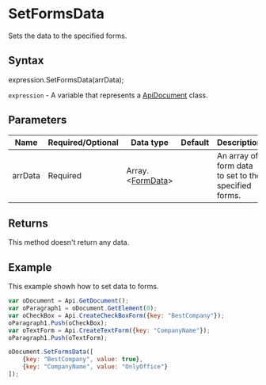 # SetFormsData

Sets the data to the specified forms.

## Syntax

expression.SetFormsData(arrData);

`expression` - A variable that represents a [ApiDocument](../ApiDocument.md) class.

## Parameters

| **Name** | **Required/Optional** | **Data type** | **Default** | **Description** |
| ------------- | ------------- | ------------- | ------------- | ------------- |
| arrData | Required | Array.<[FormData](../../Enumeration/FormData.md)> |  | An array of form data to set to the specified forms. |

## Returns

This method doesn't return any data.

## Example

This example showh how to set data to forms.

```javascript
var oDocument = Api.GetDocument();
var oParagraph1 = oDocument.GetElement(0);
var oCheckBox = Api.CreateCheckBoxForm({key: "BestCompany"});
oParagraph1.Push(oCheckBox);
var oTextForm = Api.CreateTextForm({key: "CompanyName"});
oParagraph1.Push(oTextForm);

oDocument.SetFormsData([
    {key: "BestCompany", value: true},
    {key: "CompanyName", value: "OnlyOffice"}
]);
```
